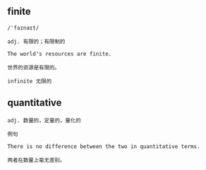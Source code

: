 ## finite
```
/'faɪnaɪt/

adj. 有限的；有限制的

The world's resources are finite.

世界的资源是有限的。

infinite 无限的
```
## quantitative
```
adj. 数量的，定量的，量化的

例句

There is no difference between the two in quantitative terms.

两者在数量上毫无差别。
```